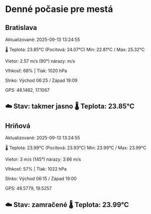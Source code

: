 ﻿# Denné počasie pre mestá

## Bratislava
Aktualizované: 2025-09-13 13:24:55

🌡️ Teplota: 23.85°C 
(Pocitová: 24.07°C)
Min: 22.81°C / Max: 25.32°C

Vietor: 2.57 m/s    (90°) 
nárazy:  m/s

Vlhkosť: 68% | Tlak: 1020 hPa

Slnko: Východ 06:25 / Západ 19:09

GPS: 48.1482, 17.1067

☁️ Stav: takmer jasno        🌡️ Teplota: 23.85°C
---

## Hriňová
Aktualizované: 2025-09-13 13:24:55

🌡️ Teplota: 23.99°C 
(Pocitová: 23.93°C)
Min: 23.99°C / Max: 23.99°C

Vietor: 3 m/s (145°)
nárazy: 3.66 m/s

Vlhkosť: 57% | Tlak: 1022 hPa

Slnko: Východ 06:15 / Západ 19:00

GPS: 48.5779, 19.5257

☁️ Stav: zamračené        🌡️ Teplota: 23.99°C
---
